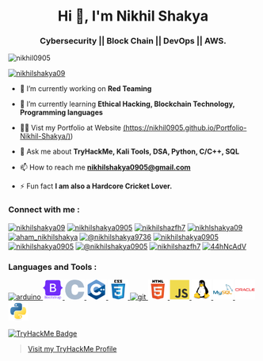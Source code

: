 <h1 align="center">Hi 👋, I'm Nikhil Shakya</h1>
<h3 align="center">Cybersecurity || Block Chain || DevOps || AWS.</h3>

<p align="left"> <img src="https://komarev.com/ghpvc/?username=nikhil0905&label=Profile%20views&color=0e75b6&style=flat" alt="nikhil0905" /> </p>

<p align="left"> <a href="https://twitter.com/nikhilshakya09" target="blank"><img src="https://img.shields.io/twitter/follow/nikhilshakya09?logo=twitter&style=for-the-badge" alt="nikhilshakya09" /></a> </p>

- 🔭 I’m currently working on **Red Teaming**

- 🌱 I’m currently learning **Ethical Hacking, Blockchain Technology, Programming languages**

- 👨‍💻 Vist my Portfolio at Website [(https://nikhil0905.github.io/Portfolio-Nikhil-Shakya/)](https://nikhil0905.github.io/Portfolio-Nikhil-Shakya/))

- 💬 Ask me about **TryHackMe, Kali Tools, DSA, Python, C/C++, SQL**

- 📫 How to reach me **nikhilshakya0905@gmail.com**

- ⚡ Fun fact **I am also a Hardcore Cricket Lover.**

<h3 align="left">Connect with me :</h3>
<p align="left">
<a href="https://twitter.com/nikhilshakya09" target="blank"><img align="center" src="https://raw.githubusercontent.com/rahuldkjain/github-profile-readme-generator/master/src/images/icons/Social/twitter.svg" alt="nikhilshakya09" height="30" width="40" /></a>
<a href="https://linkedin.com/in/nikhilshakya0905" target="blank"><img align="center" src="https://raw.githubusercontent.com/rahuldkjain/github-profile-readme-generator/master/src/images/icons/Social/linked-in-alt.svg" alt="nikhilshakya0905" height="30" width="40" /></a>
<a href="https://codesandbox.com/nikhilshazfh7" target="blank"><img align="center" src="https://raw.githubusercontent.com/rahuldkjain/github-profile-readme-generator/master/src/images/icons/Social/codesandbox.svg" alt="nikhilshazfh7" height="30" width="40" /></a>
<a href="https://kaggle.com/nikhlshakya09" target="blank"><img align="center" src="https://raw.githubusercontent.com/rahuldkjain/github-profile-readme-generator/master/src/images/icons/Social/kaggle.svg" alt="nikhlshakya09" height="30" width="40" /></a>
<a href="https://instagram.com/aham_nikhilshakya" target="blank"><img align="center" src="https://raw.githubusercontent.com/rahuldkjain/github-profile-readme-generator/master/src/images/icons/Social/instagram.svg" alt="aham_nikhilshakya" height="30" width="40" /></a>
<a href="https://www.youtube.com/c/@nikhilshakya9736" target="blank"><img align="center" src="https://raw.githubusercontent.com/rahuldkjain/github-profile-readme-generator/master/src/images/icons/Social/youtube.svg" alt="@nikhilshakya9736" height="30" width="40" /></a>
<a href="https://www.hackerrank.com/nikhilshakya0905" target="blank"><img align="center" src="https://raw.githubusercontent.com/rahuldkjain/github-profile-readme-generator/master/src/images/icons/Social/hackerrank.svg" alt="nikhilshakya0905" height="30" width="40" /></a>
<a href="https://www.leetcode.com/nikhilshakya0905" target="blank"><img align="center" src="https://raw.githubusercontent.com/rahuldkjain/github-profile-readme-generator/master/src/images/icons/Social/leet-code.svg" alt="nikhilshakya0905" height="30" width="40" /></a>
<a href="https://www.hackerearth.com/@nikhilshakya0905" target="blank"><img align="center" src="https://raw.githubusercontent.com/rahuldkjain/github-profile-readme-generator/master/src/images/icons/Social/hackerearth.svg" alt="@nikhilshakya0905" height="30" width="40" /></a>
<a href="https://auth.geeksforgeeks.org/user/nikhilshazfh7" target="blank"><img align="center" src="https://raw.githubusercontent.com/rahuldkjain/github-profile-readme-generator/master/src/images/icons/Social/geeks-for-geeks.svg" alt="nikhilshazfh7" height="30" width="40" /></a>
<a href="https://discord.gg/44hNcAdV" target="blank"><img align="center" src="https://raw.githubusercontent.com/rahuldkjain/github-profile-readme-generator/master/src/images/icons/Social/discord.svg" alt="44hNcAdV" height="30" width="40" /></a>
</p>

<h3 align="left">Languages and Tools :</h3>
<p align="left"> <a href="https://www.arduino.cc/" target="_blank" rel="noreferrer"> <img src="https://cdn.worldvectorlogo.com/logos/arduino-1.svg" alt="arduino" width="40" height="40"/> </a> <a href="https://getbootstrap.com" target="_blank" rel="noreferrer"> <img src="https://raw.githubusercontent.com/devicons/devicon/master/icons/bootstrap/bootstrap-plain-wordmark.svg" alt="bootstrap" width="40" height="40"/> </a> <a href="https://www.cprogramming.com/" target="_blank" rel="noreferrer"> <img src="https://raw.githubusercontent.com/devicons/devicon/master/icons/c/c-original.svg" alt="c" width="40" height="40"/> </a> <a href="https://www.w3schools.com/cpp/" target="_blank" rel="noreferrer"> <img src="https://raw.githubusercontent.com/devicons/devicon/master/icons/cplusplus/cplusplus-original.svg" alt="cplusplus" width="40" height="40"/> </a> <a href="https://www.w3schools.com/css/" target="_blank" rel="noreferrer"> <img src="https://raw.githubusercontent.com/devicons/devicon/master/icons/css3/css3-original-wordmark.svg" alt="css3" width="40" height="40"/> </a> <a href="https://git-scm.com/" target="_blank" rel="noreferrer"> <img src="https://www.vectorlogo.zone/logos/git-scm/git-scm-icon.svg" alt="git" width="40" height="40"/> </a> <a href="https://www.w3.org/html/" target="_blank" rel="noreferrer"> <img src="https://raw.githubusercontent.com/devicons/devicon/master/icons/html5/html5-original-wordmark.svg" alt="html5" width="40" height="40"/> </a> <a href="https://developer.mozilla.org/en-US/docs/Web/JavaScript" target="_blank" rel="noreferrer"> <img src="https://raw.githubusercontent.com/devicons/devicon/master/icons/javascript/javascript-original.svg" alt="javascript" width="40" height="40"/> </a> <a href="https://www.linux.org/" target="_blank" rel="noreferrer"> <img src="https://raw.githubusercontent.com/devicons/devicon/master/icons/linux/linux-original.svg" alt="linux" width="40" height="40"/> </a> <a href="https://www.mysql.com/" target="_blank" rel="noreferrer"> <img src="https://raw.githubusercontent.com/devicons/devicon/master/icons/mysql/mysql-original-wordmark.svg" alt="mysql" width="40" height="40"/> </a> <a href="https://www.oracle.com/" target="_blank" rel="noreferrer"> <img src="https://raw.githubusercontent.com/devicons/devicon/master/icons/oracle/oracle-original.svg" alt="oracle" width="40" height="40"/> </a> <a href="https://www.python.org" target="_blank" rel="noreferrer"> <img src="https://raw.githubusercontent.com/devicons/devicon/master/icons/python/python-original.svg" alt="python" width="40" height="40"/> </a> </p>


[![TryHackMe Badge](https://tryhackme-badges.s3.amazonaws.com/0xLunatic.png)](https://tryhackme.com/p/0xLunatic)


> [Visit my TryHackMe Profile](https://tryhackme.com/p/0xLunatic)




